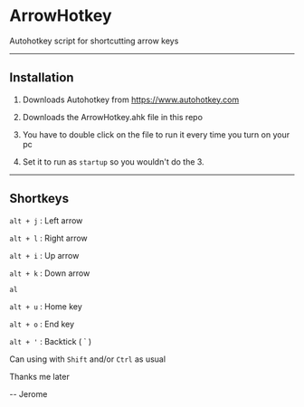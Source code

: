 # ArrowHotkey
Autohotkey script for shortcutting arrow keys

---
## Installation

1. Downloads Autohotkey from https://www.autohotkey.com

2. Downloads the ArrowHotkey.ahk file in this repo

3. You have to double click on the file to run it every time you turn on your pc

4. Set it to run as `startup` so you wouldn't do the 3. 

---
## Shortkeys

`alt + j` : Left arrow

`alt + l` : Right arrow

`alt + i` : Up arrow

`alt + k` : Down arrow

`al`

`alt + u` : Home key

`alt + o` : End key

`alt + '` : Backtick ( ` )

Can using with `Shift` and/or `Ctrl` as usual

Thanks me later

-- Jerome
